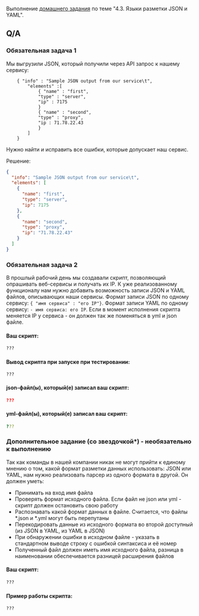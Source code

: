 Выполнение [домашнего задания](https://github.com/netology-code/sysadm-homeworks/blob/devsys10/04-script-03-yaml/README.md) 
по теме "4.3. Языки разметки JSON и YAML".

## Q/A

### Обязательная задача 1

Мы выгрузили JSON, который получили через API запрос к нашему сервису:

```
    { "info" : "Sample JSON output from our service\t",
        "elements" :[
            { "name" : "first",
            "type" : "server",
            "ip" : 7175 
            }
            { "name" : "second",
            "type" : "proxy",
            "ip : 71.78.22.43
            }
        ]
    }
```

Нужно найти и исправить все ошибки, которые допускает наш сервис.

Решение:

```json
{ 
  "info": "Sample JSON output from our service\t",
  "elements": [
    {
      "name": "first",
      "type": "server",
      "ip": 7175 
    },
    {
      "name": "second",
      "type": "proxy",
      "ip": "71.78.22.43"
    }
  ]
}
```

### Обязательная задача 2

В прошлый рабочий день мы создавали скрипт, позволяющий опрашивать веб-сервисы и получать их IP. 
К уже реализованному функционалу нам нужно добавить возможность записи JSON и YAML файлов, описывающих наши сервисы.
Формат записи JSON по одному сервису: `{ "имя сервиса" : "его IP"}`.
Формат записи YAML по одному сервису: `- имя сервиса: его IP`.
Если в момент исполнения скрипта меняется IP у сервиса - он должен так же поменяться в yml и json файле.

#### Ваш скрипт:

```python
???
```

#### Вывод скрипта при запуске при тестировании:

```
???
```

#### json-файл(ы), который(е) записал ваш скрипт:

```json
???
```

#### yml-файл(ы), который(е) записал ваш скрипт:

```yaml
???
```

### Дополнительное задание (со звездочкой*) - необязательно к выполнению

Так как команды в нашей компании никак не могут прийти к единому мнению о том, какой формат разметки данных использовать: JSON или YAML, нам нужно реализовать парсер из одного формата в другой. Он должен уметь:
   * Принимать на вход имя файла
   * Проверять формат исходного файла. Если файл не json или yml - скрипт должен остановить свою работу
   * Распознавать какой формат данных в файле. Считается, что файлы *.json и *.yml могут быть перепутаны
   * Перекодировать данные из исходного формата во второй доступный (из JSON в YAML, из YAML в JSON)
   * При обнаружении ошибки в исходном файле - указать в стандартном выводе строку с ошибкой синтаксиса и её номер
   * Полученный файл должен иметь имя исходного файла, разница в наименовании обеспечивается разницей расширения файлов

#### Ваш скрипт:

```python
???
```

#### Пример работы скрипта:

```
???
```